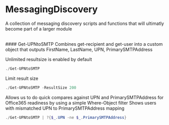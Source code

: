 MessagingDiscovery
======
A collection of messaging discovery scripts and functions that will ultimatly become part of a larger module

<br />
#### Get-UPNtoSMTP
Combines get-recipient and get-user into a custom object that outputs
FirstName, LastName, UPN, PrimarySMTPAddress

Unlimited resultsize is enabled by default
```powershell
./Get-UPNtoSMTP
```

Limit result size
```powershell
./Get-UPNtoSMTP -ResultSize 200
```

Allows us to do quick compares against UPN and PrimarySMTPAddress for Office365 readiness by using a simple Where-Object filter
Shows users with mismatched UPN to PrimarySMTPAddress mapping
```powershell
./Get-UPNtoSMTP | ?{$_.UPN -ne $_.PrimarySMTPAddress}
```
